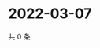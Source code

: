 # 2022-03-07

共 0 条

<!-- BEGIN WEIBO -->
<!-- 最后更新时间 Mon Mar 07 2022 12:19:13 GMT+0800 (China Standard Time) -->

<!-- END WEIBO -->
